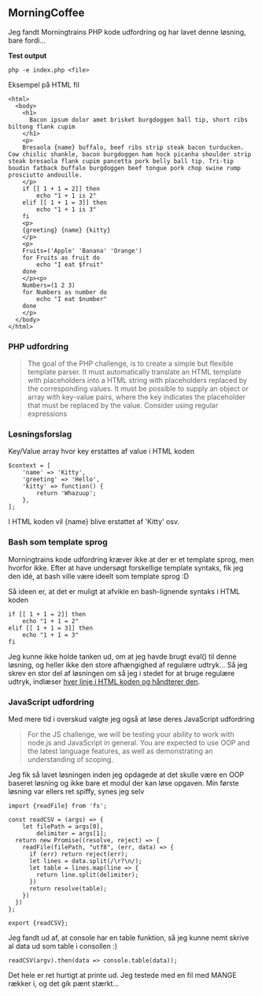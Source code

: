 ## MorningCoffee
Jeg fandt Morningtrains PHP kode udfordring og har lavet denne løsning, bare
fordi...

**Test output**
```
php -e index.php <file>
```
Eksempel på HTML fil
```
<html>
  <body>
    <h1>
      Bacon ipsum dolor amet brisket burgdoggen ball tip, short ribs biltong flank cupim
    </h1>
    <p>
    Bresaola {name} buffalo, beef ribs strip steak bacon turducken. Cow chislic shankle, bacon burgdoggen ham hock picanha shoulder strip steak bresaola flank cupim pancetta pork belly ball tip. Tri-tip boudin fatback buffalo burgdoggen beef tongue pork chop swine rump prosciutto andouille.
    </p>
    if [[ 1 + 1 = 2]] then
        echo "1 + 1 is 2"
    elif [[ 1 + 1 = 3]] then
        echo "1 + 1 is 3"
    fi
    <p>
    {greeting} {name} {kitty}
    </p>
    <p>
    Fruits=('Apple' 'Banana' 'Orange')
    for Fruits as fruit do
        echo "I eat $fruit"
    done
    </p><p>
    Numbers=(1 2 3)
    for Numbers as number do
        echo "I eat $number"
    done
    </p>
  </body>
</html>
```

### PHP udfordring
> The goal of the PHP challenge, is to create a simple but flexible template parser.
> It must automatically translate an HTML template with placeholders into a HTML string with placeholders replaced by the corresponding values.
> It must be possible to supply an object or array with key-value pairs, where the key indicates the placeholder that must be replaced by the value.
> Consider using regular expressions

### Løsningsforslag
Key/Value array hvor key erstattes af value i HTML koden
```
$context = [
    'name' => 'Kitty',
    'greeting' => 'Hello',
    'kitty' => function() {
        return 'Whazuup';
    },
];
```
I HTML koden vil {name} blive erstattet af 'Kitty' osv.

### Bash som template sprog
Morningtrains kode udfordring kræver ikke at der er et template sprog, men
hvorfor ikke. Efter at have undersøgt forskellige template syntaks, fik jeg den
idé, at bash ville være ideelt som template sprog :D

Så ideen er, at det er muligt at afvikle en bash-lignende syntaks i HTML koden
```
if [[ 1 + 1 = 2]] then
    echo "1 + 1 = 2"
elif [[ 1 + 1 = 3]] then
    echo "1 + 1 = 3"
fi
```
Jeg kunne ikke holde tanken ud, om at jeg havde brugt eval() til denne løsning, og heller ikke den store afhængighed af regulære udtryk... Så jeg skrev en stor del af løsningen om så jeg i stedet for at bruge regulære udtryk, indlæser [hver linje i HTML koden og håndterer den](https://github.com/kristiannissen/morningcoffee/blob/de5118ba7d6199621bb4b1f12a4112eff1b46c7a/src/MorningCoffee/BashParser.php#L24).
### JavaScript udfordring
Med mere tid i overskud valgte jeg også at løse deres JavaScript udfordring

> For the JS challenge, we will be testing your ability to work with node.js and JavaScript in general.
> You are expected to use OOP and the latest language features, as well as demonstrating an understanding of scoping.

Jeg fik så lavet løsningen inden jeg opdagede at det skulle være en OOP baseret løsning og ikke bare et modul der kan løse opgaven. Min første løsning var ellers ret spiffy, synes jeg selv
```
import {readFile} from 'fs';

const readCSV = (args) => {
    let filePath = args[0],
        delimiter = args[1];
  return new Promise((resolve, reject) => {
    readFile(filePath, "utf8", (err, data) => {
      if (err) return reject(err);
      let lines = data.split(/\r?\n/);
      let table = lines.map(line => {
        return line.split(delimiter);
      })
      return resolve(table);
    })
  })
};

export {readCSV};
```
Jeg fandt ud af, at console har en table funktion, så jeg kunne nemt skrive al data ud som table i consollen :)
```
readCSV(argv).then(data => console.table(data));
```
Det hele er ret hurtigt at printe ud. Jeg testede med en fil med MANGE rækker i, og det gik pænt stærkt...
